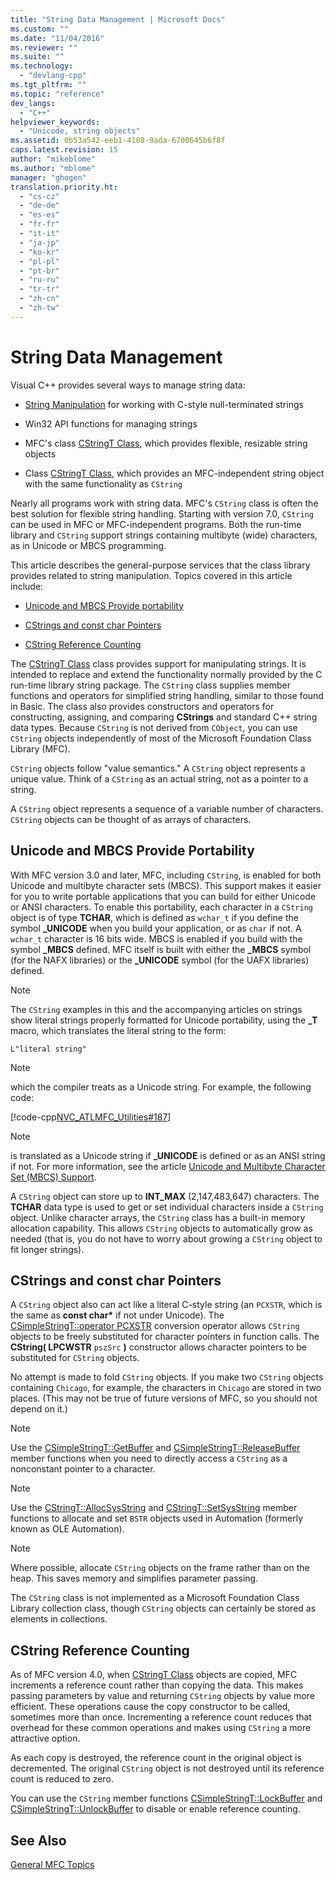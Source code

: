 ```yaml
---
title: "String Data Management | Microsoft Docs"
ms.custom: ""
ms.date: "11/04/2016"
ms.reviewer: ""
ms.suite: ""
ms.technology: 
  - "devlang-cpp"
ms.tgt_pltfrm: ""
ms.topic: "reference"
dev_langs: 
  - "C++"
helpviewer_keywords: 
  - "Unicode, string objects"
ms.assetid: 0b53a542-eeb1-4108-9ada-6700645b6f8f
caps.latest.revision: 15
author: "mikeblome"
ms.author: "mblome"
manager: "ghogen"
translation.priority.ht: 
  - "cs-cz"
  - "de-de"
  - "es-es"
  - "fr-fr"
  - "it-it"
  - "ja-jp"
  - "ko-kr"
  - "pl-pl"
  - "pt-br"
  - "ru-ru"
  - "tr-tr"
  - "zh-cn"
  - "zh-tw"
---
```

# String Data Management
Visual C++ provides several ways to manage string data:  
  
-   [String Manipulation](../c-runtime-library/string-manipulation-crt.md) for working with C-style null-terminated strings  
  
-   Win32 API functions for managing strings  
  
-   MFC's class [CStringT Class](../atl-mfc-shared/reference/cstringt-class.md), which provides flexible, resizable string objects  
  
-   Class [CStringT Class](../atl-mfc-shared/reference/cstringt-class.md), which provides an MFC-independent string object with the same functionality as `CString`  
  
 Nearly all programs work with string data. MFC's `CString` class is often the best solution for flexible string handling. Starting with version 7.0, `CString` can be used in MFC or MFC-independent programs. Both the run-time library and `CString` support strings containing multibyte (wide) characters, as in Unicode or MBCS programming.  
  
 This article describes the general-purpose services that the class library provides related to string manipulation. Topics covered in this article include:  
  
-   [Unicode and MBCS Provide portability](#_core_unicode_and_mbcs_provide_portability)  
  
-   [CStrings and const char Pointers](#_core_cstrings_and_const_char_pointers)  
  
-   [CString Reference Counting](#_core_cstring_reference_counting)  
  
 The [CStringT Class](../atl-mfc-shared/reference/cstringt-class.md) class provides support for manipulating strings. It is intended to replace and extend the functionality normally provided by the C run-time library string package. The `CString` class supplies member functions and operators for simplified string handling, similar to those found in Basic. The class also provides constructors and operators for constructing, assigning, and comparing **CStrings** and standard C++ string data types. Because `CString` is not derived from `CObject`, you can use `CString` objects independently of most of the Microsoft Foundation Class Library (MFC).  
  
 `CString` objects follow "value semantics." A `CString` object represents a unique value. Think of a `CString` as an actual string, not as a pointer to a string.  
  
 A `CString` object represents a sequence of a variable number of characters. `CString` objects can be thought of as arrays of characters.  
  
##  <a name="_core_unicode_and_mbcs_provide_portability"></a> Unicode and MBCS Provide Portability  
 With MFC version 3.0 and later, MFC, including `CString`, is enabled for both Unicode and multibyte character sets (MBCS). This support makes it easier for you to write portable applications that you can build for either Unicode or ANSI characters. To enable this portability, each character in a `CString` object is of type **TCHAR**, which is defined as `wchar_t` if you define the symbol **_UNICODE** when you build your application, or as `char` if not. A `wchar_t` character is 16 bits wide. MBCS is enabled if you build with the symbol **_MBCS** defined. MFC itself is built with either the **_MBCS** symbol (for the NAFX libraries) or the **_UNICODE** symbol (for the UAFX libraries) defined.  
  
> [!NOTE]
>  The `CString` examples in this and the accompanying articles on strings show literal strings properly formatted for Unicode portability, using the **_T** macro, which translates the literal string to the form:  
  
 `L"literal string"`  
  
> [!NOTE]
>  which the compiler treats as a Unicode string. For example, the following code:  
  
 [!code-cpp[NVC_ATLMFC_Utilities#187](../atl-mfc-shared/codesnippet/cpp/string-data-management_1.cpp)]  
  
> [!NOTE]
>  is translated as a Unicode string if **_UNICODE** is defined or as an ANSI string if not. For more information, see the article [Unicode and Multibyte Character Set (MBCS) Support](../atl-mfc-shared/unicode-and-multibyte-character-set-mbcs-support.md).  
  
 A `CString` object can store up to **INT_MAX** (2,147,483,647) characters. The **TCHAR** data type is used to get or set individual characters inside a `CString` object. Unlike character arrays, the `CString` class has a built-in memory allocation capability. This allows `CString` objects to automatically grow as needed (that is, you do not have to worry about growing a `CString` object to fit longer strings).  
  
##  <a name="_core_cstrings_and_const_char_pointers"></a> CStrings and const char Pointers  
 A `CString` object also can act like a literal C-style string (an `PCXSTR`, which is the same as **const char\*** if not under Unicode). The [CSimpleStringT::operator PCXSTR](../atl-mfc-shared/reference/csimplestringt-class.md#csimplestringt__operator%20pcxstr) conversion operator allows `CString` objects to be freely substituted for character pointers in function calls. The **CString( LPCWSTR** `pszSrc` **)** constructor allows character pointers to be substituted for `CString` objects.  
  
 No attempt is made to fold `CString` objects. If you make two `CString` objects containing `Chicago`, for example, the characters in `Chicago` are stored in two places. (This may not be true of future versions of MFC, so you should not depend on it.)  
  
> [!NOTE]
>  Use the [CSimpleStringT::GetBuffer](../atl-mfc-shared/reference/csimplestringt-class.md#csimplestringt__getbuffer) and [CSimpleStringT::ReleaseBuffer](../atl-mfc-shared/reference/csimplestringt-class.md#csimplestringt__releasebuffer) member functions when you need to directly access a `CString` as a nonconstant pointer to a character.  
  
> [!NOTE]
>  Use the [CStringT::AllocSysString](../atl-mfc-shared/reference/cstringt-class.md#cstringt__allocsysstring) and [CStringT::SetSysString](../atl-mfc-shared/reference/cstringt-class.md#cstringt__setsysstring) member functions to allocate and set `BSTR` objects used in Automation (formerly known as OLE Automation).  
  
> [!NOTE]
>  Where possible, allocate `CString` objects on the frame rather than on the heap. This saves memory and simplifies parameter passing.  
  
 The `CString` class is not implemented as a Microsoft Foundation Class Library collection class, though `CString` objects can certainly be stored as elements in collections.  
  
##  <a name="_core_cstring_reference_counting"></a> CString Reference Counting  
 As of MFC version 4.0, when [CStringT Class](../atl-mfc-shared/reference/cstringt-class.md) objects are copied, MFC increments a reference count rather than copying the data. This makes passing parameters by value and returning `CString` objects by value more efficient. These operations cause the copy constructor to be called, sometimes more than once. Incrementing a reference count reduces that overhead for these common operations and makes using `CString` a more attractive option.  
  
 As each copy is destroyed, the reference count in the original object is decremented. The original `CString` object is not destroyed until its reference count is reduced to zero.  
  
 You can use the `CString` member functions [CSimpleStringT::LockBuffer](../atl-mfc-shared/reference/csimplestringt-class.md#csimplestringt__lockbuffer) and [CSimpleStringT::UnlockBuffer](../atl-mfc-shared/reference/csimplestringt-class.md#csimplestringt__unlockbuffer) to disable or enable reference counting.  
  
## See Also  
 [General MFC Topics](../mfc/general-mfc-topics.md)

